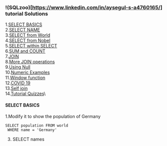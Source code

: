 ### !(SQLzoo)[https://www.linkedin.com/in/aysegul-s-a4760165/] tutorial Solutions ###
1.[SELECT BASICS](#basics)\
2.[SELECT NAME](#name)\
3.[SELECT from World](#World)\
4.[SELECT from Nobel](#nobel)\
5.[SELECT within SELECT](#select)\
6.[SUM and COUNT](#sum)\
7.[JOIN](#join)\
8.[More JOIN operations](#morejoin)\
9.[Using Null](#null)\
10.[Numeric Examples](#numeric)\
11.[Window function](#window)\
12.[COVID 19](#covid)\
13.[Self join](#selfjoin)\
14.[Tutorial Quizzes](#quizes)\


#### SELECT BASICS <a name="basics"></a> ####

1.Modify it to show the population of Germany
 ```
 SELECT population FROM world
  WHERE name = 'Germany'
 ```
3. SELECT names



